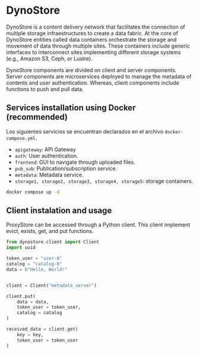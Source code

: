 # DynoStore

DynoStore is a content delivery network that facilitates the connection of multiple storage infraestructures to create a data fabric. At the core of DynoStore entities called data containers orchestrate the storage and movement of data through multiple sites. These containers include generic interfaces to interconnect sites implementing different storage systems (e.g., Amazon S3, Ceph, or Lustre).

DynoStore components are divided on client and server components. Server components are microservices deployed to manage the metadata of contents and  user authentication. Whereas, client components include functions to push and pull data.

## Services installation using Docker (recommended)

Los siguientes servicios se encuentran declarados en el archivo ```docker-compose.yml```. 

+ ```apigateway```: API Gateway 
+ ```auth```: User authentication.
+ ```frontend```: GUI to navigate through uploaded files.
+ ```pub_sub```: Publication/subscription service.
+ ```metadata```: Metadata service.
+ ```storage1, storage2, storage3, storage4, storage5```: storage containers.

```bash
docker compose up -d
```

## Client instalation and usage

ProxyStore can be accessed through a Python client. This client implement evict, exists, get, and put functions. 

```python
from dynostore.client import Client
import uuid

token_user = "user-0"
catalog = "catalog-0"
data = b"Hello, World!"


client = Client("metadata_server")

client.put(
    data = data,
    token_user = token_user,
    catalog = catalog
)

received_data = client.get(
    key = key,
    token_user = token_user
)
```